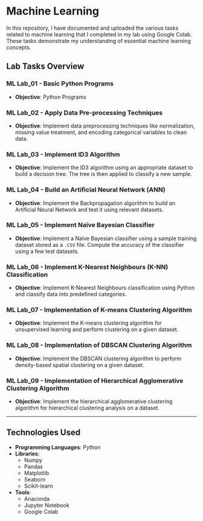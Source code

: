 # Machine Learning 
In this repository, I have documented and uploaded the various tasks related to machine learning that I completed in my lab using Google Colab. These tasks demonstrate my understanding of essential machine learning concepts.

## Lab Tasks Overview

### ML Lab_01 - Basic Python Programs
- **Objective**: Python Programs

### ML Lab_02 - Apply Data Pre-processing Techniques
- **Objective**: Implement data preprocessing techniques like normalization, missing value treatment, and encoding categorical variables to clean data.

### ML Lab_03 - Implement ID3 Algorithm
- **Objective**: Implement the ID3 algorithm using an appropriate dataset to build a decision tree. The tree is then applied to classify a new sample.

### ML Lab_04 - Build an Artificial Neural Network (ANN)
- **Objective**: Implement the Backpropagation algorithm to build an Artificial Neural Network and test it using relevant datasets.

### ML Lab_05 - Implement Naïve Bayesian Classifier
- **Objective**: Implement a Naïve Bayesian classifier using a sample training dataset stored as a `.CSV` file. Compute the accuracy of the classifier using a few test datasets.

### ML Lab_06 - Implement K-Nearest Neighbours (K-NN) Classification
- **Objective**: Implement K-Nearest Neighbours classification using Python and classify data into predefined categories.

### ML Lab_07 - Implementation of K-means Clustering Algorithm
- **Objective**: Implement the K-means clustering algorithm for unsupervised learning and perform clustering on a given dataset.

### ML Lab_08 - Implementation of DBSCAN Clustering Algorithm
- **Objective**: Implement the DBSCAN clustering algorithm to perform density-based spatial clustering on a given dataset.

### ML Lab_09 - Implementation of Hierarchical Agglomerative Clustering Algorithm
- **Objective**: Implement the hierarchical agglomerative clustering algorithm for hierarchical clustering analysis on a dataset.

---

## Technologies Used

- **Programming Languages**: Python
- **Libraries**: 
  - Numpy
  - Pandas
  - Matplotlib
  - Seaborn
  - Scikit-learn
- **Tools**: 
  - Anaconda
  - Jupyter Notebook
  - Google Colab




